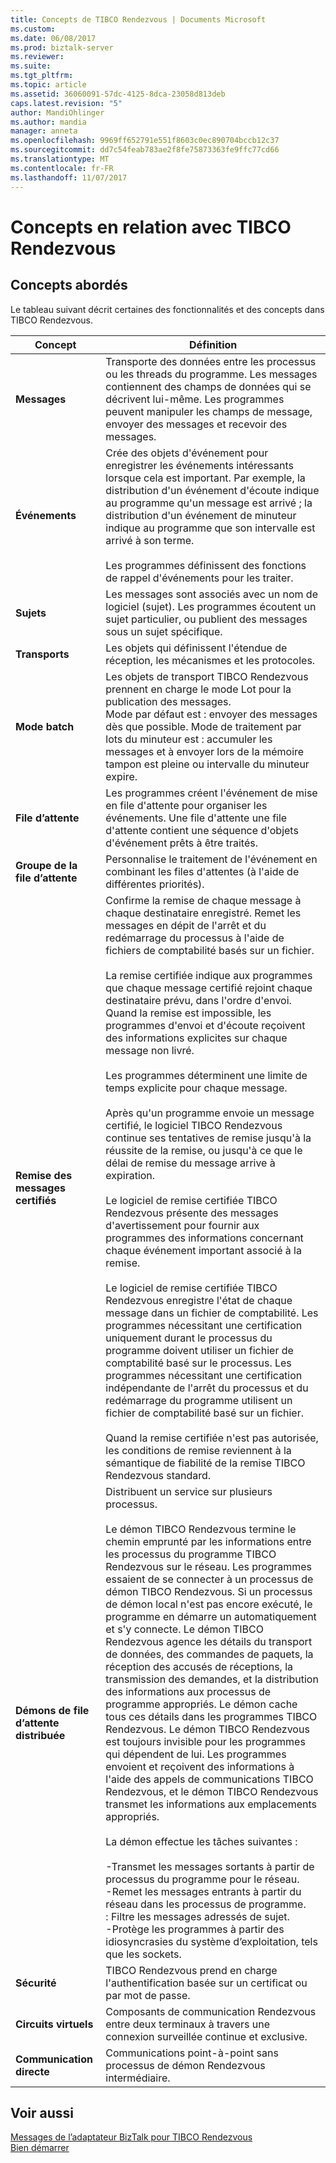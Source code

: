 ```yaml
---
title: Concepts de TIBCO Rendezvous | Documents Microsoft
ms.custom: 
ms.date: 06/08/2017
ms.prod: biztalk-server
ms.reviewer: 
ms.suite: 
ms.tgt_pltfrm: 
ms.topic: article
ms.assetid: 36060091-57dc-4125-8dca-23058d813deb
caps.latest.revision: "5"
author: MandiOhlinger
ms.author: mandia
manager: anneta
ms.openlocfilehash: 9969ff652791e551f8603c0ec890704bccb12c37
ms.sourcegitcommit: dd7c54feab783ae2f8fe75873363fe9ffc77cd66
ms.translationtype: MT
ms.contentlocale: fr-FR
ms.lasthandoff: 11/07/2017
---
```

# <a name="tibco-rendezvous-concepts"></a>Concepts en relation avec TIBCO Rendezvous

## <a name="concepts-explained"></a>Concepts abordés
Le tableau suivant décrit certaines des fonctionnalités et des concepts dans TIBCO Rendezvous.  
  
|Concept|Définition|  
|-------------|----------------|  
|**Messages**|Transporte des données entre les processus ou les threads du programme. Les messages contiennent des champs de données qui se décrivent lui-même. Les programmes peuvent manipuler les champs de message, envoyer des messages et recevoir des messages.|  
|**Événements**|Crée des objets d'événement pour enregistrer les événements intéressants lorsque cela est important. Par exemple, la distribution d'un événement d'écoute indique au programme qu'un message est arrivé ; la distribution d'un événement de minuteur indique au programme que son intervalle est arrivé à son terme.<br /><br /> Les programmes définissent des fonctions de rappel d'événements pour les traiter.|  
|**Sujets**|Les messages sont associés avec un nom de logiciel (sujet). Les programmes écoutent un sujet particulier, ou publient des messages sous un sujet spécifique.|  
|**Transports**|Les objets qui définissent l'étendue de réception, les mécanismes et les protocoles.|  
|**Mode batch**|Les objets de transport TIBCO Rendezvous prennent en charge le mode Lot pour la publication des messages. <br />Mode par défaut est : envoyer des messages dès que possible. Mode de traitement par lots du minuteur est : accumuler les messages et à envoyer lors de la mémoire tampon est pleine ou intervalle du minuteur expire.|  
|**File d’attente**|Les programmes créent l'événement de mise en file d'attente pour organiser les événements. Une file d'attente une file d'attente contient une séquence d'objets d'événement prêts à être traités.|  
|**Groupe de la file d’attente**|Personnalise le traitement de l'événement en combinant les files d'attentes (à l'aide de différentes priorités).|  
|**Remise des messages certifiés**|Confirme la remise de chaque message à chaque destinataire enregistré. Remet les messages en dépit de l'arrêt et du redémarrage du processus à l'aide de fichiers de comptabilité basés sur un fichier.<br /><br /> La remise certifiée indique aux programmes que chaque message certifié rejoint chaque destinataire prévu, dans l'ordre d'envoi. Quand la remise est impossible, les programmes d'envoi et d'écoute reçoivent des informations explicites sur chaque message non livré.<br /><br /> Les programmes déterminent une limite de temps explicite pour chaque message.<br /><br /> Après qu'un programme envoie un message certifié, le logiciel TIBCO Rendezvous continue ses tentatives de remise jusqu'à la réussite de la remise, ou jusqu'à ce que le délai de remise du message arrive à expiration.<br /><br /> Le logiciel de remise certifiée TIBCO Rendezvous présente des messages d'avertissement pour fournir aux programmes des informations concernant chaque événement important associé à la remise.<br /><br /> Le logiciel de remise certifiée TIBCO Rendezvous enregistre l'état de chaque message dans un fichier de comptabilité. Les programmes nécessitant une certification uniquement durant le processus du programme doivent utiliser un fichier de comptabilité basé sur le processus. Les programmes nécessitant une certification indépendante de l'arrêt du processus et du redémarrage du programme utilisent un fichier de comptabilité basé sur un fichier.<br /><br /> Quand la remise certifiée n'est pas autorisée, les conditions de remise reviennent à la sémantique de fiabilité de la remise TIBCO Rendezvous standard.|  
|**Démons de file d’attente distribuée**|Distribuent un service sur plusieurs processus.<br /><br /> Le démon TIBCO Rendezvous termine le chemin emprunté par les informations entre les processus du programme TIBCO Rendezvous sur le réseau. Les programmes essaient de se connecter à un processus de démon TIBCO Rendezvous. Si un processus de démon local n'est pas encore exécuté, le programme en démarre un automatiquement et s'y connecte. Le démon TIBCO Rendezvous agence les détails du transport de données, des commandes de paquets, la réception des accusés de réceptions, la transmission des demandes, et la distribution des informations aux processus de programme appropriés. Le démon cache tous ces détails dans les programmes TIBCO Rendezvous. Le démon TIBCO Rendezvous est toujours invisible pour les programmes qui dépendent de lui. Les programmes envoient et reçoivent des informations à l'aide des appels de communications TIBCO Rendezvous, et le démon TIBCO Rendezvous transmet les informations aux emplacements appropriés.<br /><br /> La démon effectue les tâches suivantes :<br /><br /> -Transmet les messages sortants à partir de processus du programme pour le réseau.<br />-Remet les messages entrants à partir du réseau dans les processus de programme.<br />: Filtre les messages adressés de sujet.<br />-Protège les programmes à partir des idiosyncrasies du système d’exploitation, tels que les sockets.|  
|**Sécurité**|TIBCO Rendezvous prend en charge l'authentification basée sur un certificat ou par mot de passe.|  
|**Circuits virtuels**|Composants de communication Rendezvous entre deux terminaux à travers une connexion surveillée continue et exclusive.|  
|**Communication directe**|Communications point-à-point sans processus de démon Rendezvous intermédiaire.|  
  
## <a name="see-also"></a>Voir aussi  
 [Messages de l’adaptateur BizTalk pour TIBCO Rendezvous](../core/messages-in-biztalk-adapter-for-tibco-rendezvous.md)   
 [Bien démarrer](../core/getting-started-with-biztalk-adapter-for-tibco-rendezvous.md)